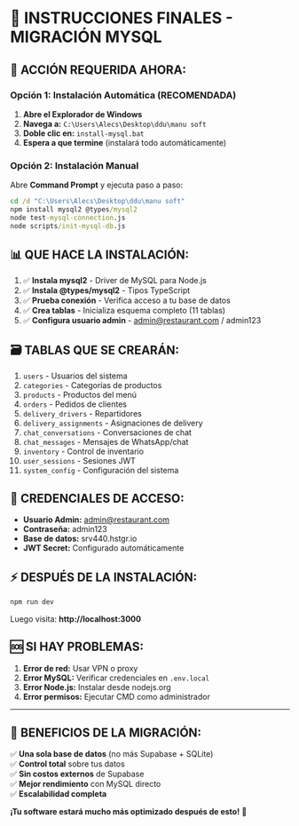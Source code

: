 # 🎯 INSTRUCCIONES FINALES - MIGRACIÓN MYSQL

## 🚨 **ACCIÓN REQUERIDA AHORA:**

### **Opción 1: Instalación Automática (RECOMENDADA)**

1. **Abre el Explorador de Windows**
2. **Navega a:** `C:\Users\Alecs\Desktop\ddu\manu soft`
3. **Doble clic en:** `install-mysql.bat`
4. **Espera a que termine** (instalará todo automáticamente)

### **Opción 2: Instalación Manual**

Abre **Command Prompt** y ejecuta paso a paso:

```cmd
cd /d "C:\Users\Alecs\Desktop\ddu\manu soft"
npm install mysql2 @types/mysql2
node test-mysql-connection.js
node scripts/init-mysql-db.js
```

## 📊 **QUE HACE LA INSTALACIÓN:**

1. ✅ **Instala mysql2** - Driver de MySQL para Node.js
2. ✅ **Instala @types/mysql2** - Tipos TypeScript  
3. ✅ **Prueba conexión** - Verifica acceso a tu base de datos
4. ✅ **Crea tablas** - Inicializa esquema completo (11 tablas)
5. ✅ **Configura usuario admin** - admin@restaurant.com / admin123

## 🗃️ **TABLAS QUE SE CREARÁN:**

1. `users` - Usuarios del sistema
2. `categories` - Categorías de productos
3. `products` - Productos del menú  
4. `orders` - Pedidos de clientes
5. `delivery_drivers` - Repartidores
6. `delivery_assignments` - Asignaciones de delivery
7. `chat_conversations` - Conversaciones de chat
8. `chat_messages` - Mensajes de WhatsApp/chat
9. `inventory` - Control de inventario
10. `user_sessions` - Sesiones JWT
11. `system_config` - Configuración del sistema

## 🔐 **CREDENCIALES DE ACCESO:**

- **Usuario Admin:** admin@restaurant.com
- **Contraseña:** admin123  
- **Base de datos:** srv440.hstgr.io
- **JWT Secret:** Configurado automáticamente

## ⚡ **DESPUÉS DE LA INSTALACIÓN:**

```cmd
npm run dev
```

Luego visita: **http://localhost:3000**

## 🆘 **SI HAY PROBLEMAS:**

1. **Error de red:** Usar VPN o proxy
2. **Error MySQL:** Verificar credenciales en `.env.local`
3. **Error Node.js:** Instalar desde nodejs.org
4. **Error permisos:** Ejecutar CMD como administrador

---

## 🎉 **BENEFICIOS DE LA MIGRACIÓN:**

✅ **Una sola base de datos** (no más Supabase + SQLite)  
✅ **Control total** sobre tus datos  
✅ **Sin costos externos** de Supabase  
✅ **Mejor rendimiento** con MySQL directo  
✅ **Escalabilidad completa**  

**¡Tu software estará mucho más optimizado después de esto!** 🚀